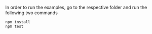 In order to run the examples, go to the respective folder and run the following two commands

```
npm install
npm test
```
